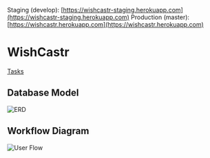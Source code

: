 Staging (develop): [https://wishcastr-staging.herokuapp.com](https://wishcastr-staging.herokuapp.com)
Production (master): [https://wishcastr.herokuapp.com](https://wishcastr.herokuapp.com)

# WishCastr
[Tasks](https://waffle.io/wishcastr/wishcastr)

## Database Model
![ERD](https://github.com/wishcastr/wishcastr/blob/develop/images/wishcastr_erd.png)

## Workflow Diagram
![User Flow](https://github.com/wishcastr/wishcastr/blob/develop/images/wishcastr_workflow.png)
